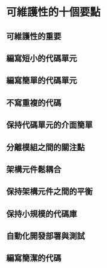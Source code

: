 # 可維護性的十個要點

## 可維護性的重要

## 編寫短小的代碼單元

## 編寫簡單的代碼單元

## 不寫重複的代碼

## 保持代碼單元的介面簡單

## 分離模組之間的關注點

## 架構元件鬆耦合

## 保持架構元件之間的平衡

## 保持小規模的代碼庫

## 自動化開發部署與測試

## 編寫簡潔的代碼




